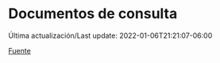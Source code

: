 # Documentos de consulta

Última actualización/Last update: 2022-01-06T21:21:07-06:00

 [Fuente](https://coronavirus.gob.mx/documentos-de-consulta/)
